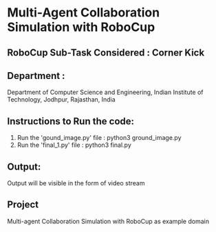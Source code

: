 # Multi-Agent Collaboration Simulation with RoboCup
## RoboCup Sub-Task Considered : Corner Kick	
## Department : 
Department of Computer Science and Engineering, 
Indian Institute of Technology, Jodhpur, Rajasthan, India

## Instructions to Run the code:
1. Run the 'gound_image.py' file : python3 ground_image.py
2. Run the 'final_1.py' file : python3 final.py

## Output:
Output will be visible in the form of video stream

## Project
Multi-agent Collaboration Simulation with RoboCup as example domain






